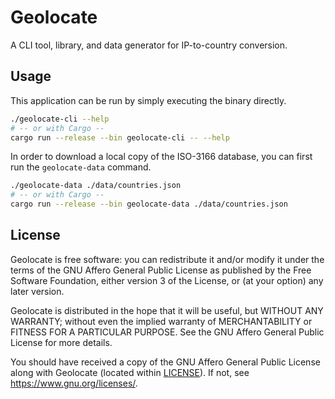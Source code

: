 # Geolocate

A CLI tool, library, and data generator for IP-to-country conversion.

## Usage

This application can be run by simply executing the binary directly.

```sh
./geolocate-cli --help
# -- or with Cargo --
cargo run --release --bin geolocate-cli -- --help
```

In order to download a local copy of the ISO-3166 database, you can first run the `geolocate-data` command.

```sh
./geolocate-data ./data/countries.json
# -- or with Cargo --
cargo run --release --bin geolocate-data ./data/countries.json
```

## License

Geolocate is free software: you can redistribute it and/or modify it under the terms of the GNU Affero General Public License as published by the Free Software Foundation, either version 3 of the License, or (at your option) any later version.

Geolocate is distributed in the hope that it will be useful, but WITHOUT ANY WARRANTY; without even the implied warranty of MERCHANTABILITY or FITNESS FOR A PARTICULAR PURPOSE. See the GNU Affero General Public License for more details.

You should have received a copy of the GNU Affero General Public License along with Geolocate (located within [LICENSE](./LICENSE)). If not, see <https://www.gnu.org/licenses/>.
